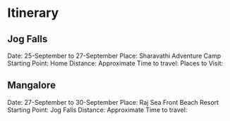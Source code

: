 # Itinerary
## Jog Falls
Date: 25-September to 27-September
Place: Sharavathi Adventure Camp
Starting Point: Home
Distance: 
Approximate Time to travel:
Places to Visit: 

## Mangalore
Date: 27-September to 30-September
Place: Raj Sea Front Beach Resort
Starting Point: Jog Falls
Distance:
Approximate Time to travel:

